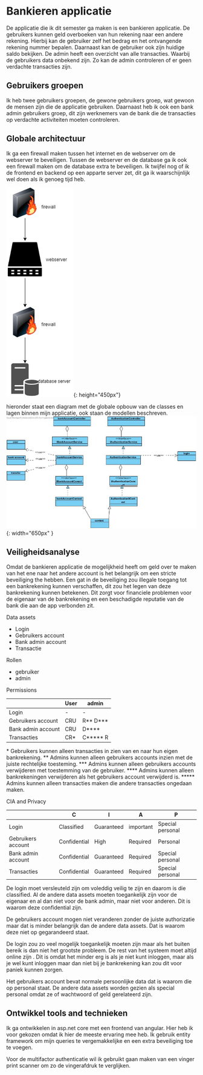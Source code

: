 # Bankieren applicatie

De applicatie die ik dit semester ga maken is een bankieren applicatie. De gebruikers kunnen geld overboeken van hun rekening naar een andere rekening. Hierbij kan de gebruiker zelf het bedrag en het ontvangende rekening nummer bepalen. Daarnaast kan de gebruiker ook zijn huidige saldo bekijken. De admin heeft een overzicht van alle transacties. Waarbij de gebruikers data onbekend zijn. Zo kan de admin controleren of er geen verdachte transacties zijn.

## Gebruikers groepen

Ik heb twee gebruikers groepen, de gewone gebruikers groep, wat gewoon de mensen zijn die de applicatie gebruiken. Daarnaast heb ik ook een bank admin gebruikers groep, dit zijn werknemers van de bank die de transacties op verdachte activiteiten moeten controleren.

## Globale architectuur

Ik ga een firewall maken tussen het internet en de webserver om de webserver te beveiligen. Tussen de webserver en de database ga ik ook een firewall maken om de database extra te beveiligen. Ik twijfel nog of ik de frontend en backend op een apparte server zet, dit ga ik waarschijnlijk wel doen als ik genoeg tijd heb.

![netwerk schets](./images/netwerkDiagram.jpg ){: height="450px"}

hieronder staat een diagram met de globale opbouw van de classes en lagen binnen mijn applicatie, ook staan de modellen beschreven.
![globale architectuur](./images/generalArchitecture.jpg ){: width="650px" }

## Veiligheidsanalyse

Omdat de bankieren applicatie de mogelijkheid heeft om geld over te maken van het ene naar het andere account is het belangrijk om een stricte beveiliging the hebben. Een gat in de beveiliging zou illegale toegang tot een bankrekening kunnen verschaffen, dit zou het legen van deze bankrekening kunnen betekenen. Dit zorgt voor financiele problemen voor de eigenaar van de bankrekening en een beschadigde reputatie van de bank die aan de app verbonden zit.

Data assets

* Login
* Gebruikers account
* Bank admin account
* Transactie

Rollen

* gebruiker
* admin

Permissions

|                    | User  | admin          |
| ------------------ | ----- | -------------- |
| Login              |  -    |      -         |
| Gebruikers account | CRU   | R\*\* D\*\*\*  |
| Bank admin account | CRU   | D\*\*\*\*      |
| Transacties        | CR\*  | C\*\*\*\*\* R  |

\* Gebruikers kunnen alleen transacties in zien van en naar hun eigen bankrekening.
\*\* Admins kunnen alleen gebruikers accounts inzien met de juiste rechtelijke toesteming.
\*\*\* Admins kunnen alleen gebruikers accounts verwijderen met toestemming van de gebruiker.
\*\*\*\* Admins kunnen alleen bankrekeningen verwijderen als het gebruikers account verwijderd is.
\*\*\*\*\* Admins kunnen alleen transacties maken die andere transacties ongedaan maken.

CIA and Privacy

|                    |     C        |  I         |     A     |         P        |
| ------------------ | ------------ | ---------- | --------- | ---------------- |
| Login              | Classified   | Guaranteed | important | Special personal |
| Gebruikers account | Confidential | High       | Required  | Personal         |
| Bank admin account | Confidential | Guaranteed | Required  | Special personal |
| Transacties        | Confidential | Guaranteed | Required  | Special personal |

De login moet versleuteld zijn om voleddig veilig te zijn en daarom is die classified. Al de andere data assets moeten toegankelijk zijn voor de eigenaar en al dan niet voor de bank admin, maar niet voor anderen. Dit is waarom deze confidential zijn.

De gebruikers account mogen niet veranderen zonder de juiste authorizatie maar dat is minder belangrijk dan de andere data assets. Dat is waarom deze niet op gegarandeerd staat.

De login zou zo veel mogelijk toegankelijk moeten zijn maar als het buiten bereik is dan niet het grootste probleem. De rest van het systeem moet altijd online zijn . Dit is omdat het minder erg is als je niet kunt inloggen, maar als je wel kunt inloggen maar dan niet bij je bankrekening kan zou dit voor paniek kunnen zorgen.

Het gebruikers account bevat normale persoonlijke data dat is waarom die op personal staat. De andere data assets worden gezien als special personal omdat ze of wachtwoord of geld gerelateerd zijn.

## Ontwikkel tools and technieken

Ik ga ontwikkelen in asp.net core met een frontend van angular. Hier heb ik voor gekozen omdat ik hier de meeste ervaring mee heb. Ik gebruik entity framework om mijn queries te vergemakkelijke en een extra beveiliging toe te voegen.

Voor de multifactor authenticatie wil ik gebruikt gaan maken van een vinger print scanner om zo de vingerafdruk te verglijken.
